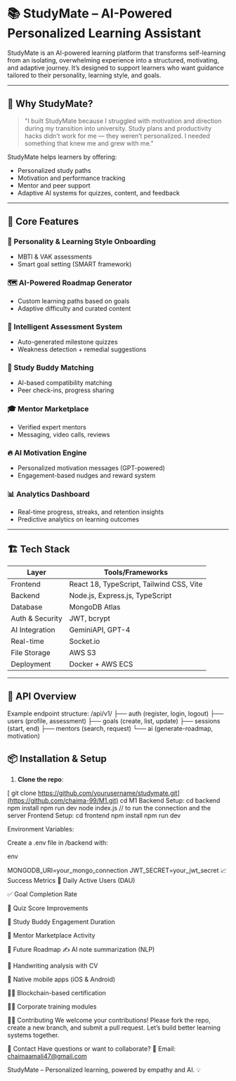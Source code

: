# 📚 StudyMate – AI-Powered Personalized Learning Assistant

StudyMate is an AI-powered learning platform that transforms self-learning from an isolating, overwhelming experience into a structured, motivating, and adaptive journey. It’s designed to support learners who want guidance tailored to their personality, learning style, and goals.

---

## 🚀 Why StudyMate?

> "I built StudyMate because I struggled with motivation and direction during my transition into university. Study plans and productivity hacks didn’t work for me — they weren’t personalized. I needed something that knew me and grew with me."

StudyMate helps learners by offering:
- Personalized study paths
- Motivation and performance tracking
- Mentor and peer support
- Adaptive AI systems for quizzes, content, and feedback

---

## 🧠 Core Features

### 🧩 Personality & Learning Style Onboarding
- MBTI & VAK assessments
- Smart goal setting (SMART framework)

### 🗺️ AI-Powered Roadmap Generator
- Custom learning paths based on goals
- Adaptive difficulty and curated content

### 🧪 Intelligent Assessment System
- Auto-generated milestone quizzes
- Weakness detection + remedial suggestions

### 👯 Study Buddy Matching
- AI-based compatibility matching
- Peer check-ins, progress sharing

### 🎓 Mentor Marketplace
- Verified expert mentors
- Messaging, video calls, reviews

### 🔥 AI Motivation Engine
- Personalized motivation messages (GPT-powered)
- Engagement-based nudges and reward system

### 📊 Analytics Dashboard
- Real-time progress, streaks, and retention insights
- Predictive analytics on learning outcomes

---

## 🏗️ Tech Stack

| Layer            | Tools/Frameworks                        |
|------------------|------------------------------------------|
| Frontend         | React 18, TypeScript, Tailwind CSS, Vite |
| Backend          | Node.js, Express.js, TypeScript          |
| Database         | MongoDB Atlas                            |
| Auth & Security  | JWT, bcrypt                              |
| AI Integration   | GeminiAPI, GPT-4                         |
| Real-time        | Socket.io                                |
| File Storage     | AWS S3                                   |
| Deployment       | Docker + AWS ECS                         |

---

## 🧪 API Overview

Example endpoint structure:
/api/v1/
├── auth (register, login, logout)
├── users (profile, assessment)
├── goals (create, list, update)
├── sessions (start, end)
├── mentors (search, request)
└── ai (generate-roadmap, motivation)



## 📦 Installation & Setup

1. **Clone the repo**:
   
  [ git clone https://github.com/yourusername/studymate.git](https://github.com/chaima-99/M1.git)
   cd M1
Backend Setup:
cd backend
npm install
npm run dev
node index.js // to run the connection and the server
Frontend Setup:
cd frontend
npm install
npm run dev


Environment Variables:

Create a .env file in /backend with:

env

MONGODB_URI=your_mongo_connection
JWT_SECRET=your_jwt_secret
📈 Success Metrics
📅 Daily Active Users (DAU)

✅ Goal Completion Rate

🧠 Quiz Score Improvements

🔁 Study Buddy Engagement Duration

💼 Mentor Marketplace Activity

🔮 Future Roadmap
✍️ AI note summarization (NLP)

🤖 Handwriting analysis with CV

📱 Native mobile apps (iOS & Android)

🧑‍💻 Blockchain-based certification

🧑‍🏫 Corporate training modules

🧑‍💻 Contributing
We welcome your contributions! Please fork the repo, create a new branch, and submit a pull request. Let’s build better learning systems together.

📩 Contact
Have questions or want to collaborate?
📧 Email: chaimaamali47@gmail.com

StudyMate – Personalized learning, powered by empathy and AI. 💡

